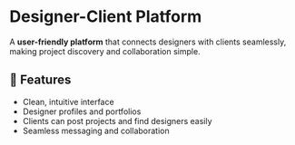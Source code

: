# Designer-Client Platform

A **user-friendly platform** that connects designers with clients seamlessly, making project discovery and collaboration simple.

## 🚀 Features

- Clean, intuitive interface
- Designer profiles and portfolios
- Clients can post projects and find designers easily
- Seamless messaging and collaboration


